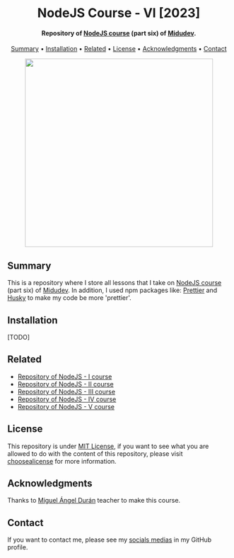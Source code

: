 <h1 align="center">
    NodeJS Course - VI [2023]
</h1>

<h4 align="center">
    Repository of <a href="https://aprendenode.dev/" target="_blank">NodeJS course<a> (part six) of <a href="https://www.linkedin.com/in/midudev/" target="_blank">Midudev</a>.
</h4>

<p align="center">
    <a href="#----summary">Summary</a> •
    <a href="#----installation">Installation</a> •
    <a href="#----related">Related</a> •
    <a href="#----license">License</a> •
    <a href="#----acknowledgments">Acknowledgments</a> •
    <a href="#----contact">Contact</a>
</p>

<p align="center">
    <img src="https://github.com/hozlucas28/SQL-Server-Course-2023/assets/88015479/5faaae84-1197-43be-a6fa-5d74cb965829" width="425">
</p>

<h2>
    Summary
</h2>
<p>
    This is a repository where I store all lessons that I take on <a href="https://aprendenode.dev/" target="_blank">NodeJS course<a> (part six) of <a href="https://www.linkedin.com/in/midudev/" target="_blank">Midudev</a>. In addition, I used npm packages like: <a href="https://prettier.io/" target="_blank">Prettier</a> and <a href="https://github.com/typicode/husky" target="_blank">Husky</a> to make my code be more 'prettier'.
</p>

<h2>
    Installation
</h2>
<p>
    [TODO]
</p>

<h2>
    Related
</h2>
<p>
    <ul>
        <li>
            <a href="https://github.com/hozlucas28/NodeJS-Course-I-2023" target="_blank">Repository of NodeJS - I course</a>
        </li>
        <li>
            <a href="https://github.com/hozlucas28/NodeJS-Course-II-2023" target="_blank">Repository of NodeJS - II course</a>
        </li>
        <li>
            <a href="https://github.com/hozlucas28/NodeJS-Course-III-2023" target="_blank">Repository of NodeJS - III course</a>
        </li>
        <li>
            <a href="https://github.com/hozlucas28/NodeJS-Course-IV-2023" target="_blank">Repository of NodeJS - IV course</a>
        </li>
        <li>
            <a href="https://github.com/hozlucas28/NodeJS-Course-V-2023" target="_blank">Repository of NodeJS - V course</a>
        </li>
    </ul>
</p>

<h2>
    License
</h2>
<p>
    This repository is under <a href="./LICENSE" target="_blank">MIT License</a>, if you want to see what you are allowed to do with the content of this repository, please visit <a href="https://choosealicense.com/licenses/" target="_blank">choosealicense</a> for more information.
</p>

<h2>
    Acknowledgments
</h2>
<p>
    Thanks to <a href="https://www.linkedin.com/in/midudev/" target="_blank">Miguel Ángel Durán</a> teacher to make this course.
</p>

<h2>
    Contact
</h1>
<p>
    If you want to contact me, please see my <a href="https://github.com/hozlucas28" target="_blank">socials medias</a> in my GitHub profile.
</p>
